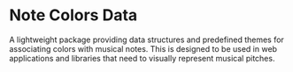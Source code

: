 # Note Colors Data

A lightweight package providing data structures and predefined themes for
associating colors with musical notes. This is designed to be used in web
applications and libraries that need to visually represent musical pitches.
